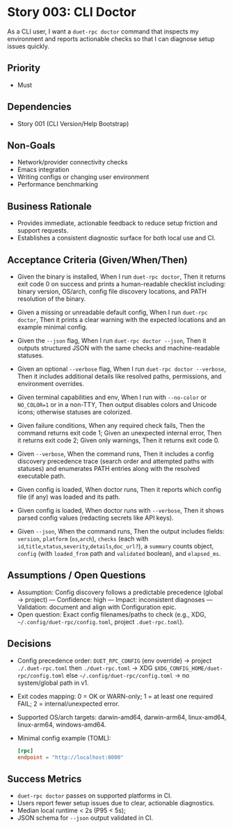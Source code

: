 # Story 003: CLI Doctor

As a CLI user, I want a `duet-rpc doctor` command that inspects my environment and reports actionable checks so that I can diagnose setup issues quickly.

## Priority
- Must

## Dependencies
- Story 001 (CLI Version/Help Bootstrap)

## Non-Goals
- Network/provider connectivity checks
- Emacs integration
- Writing configs or changing user environment
- Performance benchmarking

## Business Rationale
- Provides immediate, actionable feedback to reduce setup friction and support requests.
- Establishes a consistent diagnostic surface for both local use and CI.

## Acceptance Criteria (Given/When/Then)
- Given the binary is installed, When I run `duet-rpc doctor`, Then it returns exit code 0 on success and prints a human-readable checklist including: binary version, OS/arch, config file discovery locations, and PATH resolution of the binary.
- Given a missing or unreadable default config, When I run `duet-rpc doctor`, Then it prints a clear warning with the expected locations and an example minimal config.
- Given the `--json` flag, When I run `duet-rpc doctor --json`, Then it outputs structured JSON with the same checks and machine-readable statuses.
- Given an optional `--verbose` flag, When I run `duet-rpc doctor --verbose`, Then it includes additional details like resolved paths, permissions, and environment overrides.

- Given terminal capabilities and env, When I run with `--no-color` or `NO_COLOR=1` or in a non-TTY, Then output disables colors and Unicode icons; otherwise statuses are colorized.
- Given failure conditions, When any required check fails, Then the command returns exit code 1; Given an unexpected internal error, Then it returns exit code 2; Given only warnings, Then it returns exit code 0.
- Given `--verbose`, When the command runs, Then it includes a config discovery precedence trace (search order and attempted paths with statuses) and enumerates PATH entries along with the resolved executable path.
- Given config is loaded, When doctor runs, Then it reports which config file (if any) was loaded and its path.
- Given config is loaded, When doctor runs with `--verbose`, Then it shows parsed config values (redacting secrets like API keys).
- Given `--json`, When the command runs, Then the output includes fields: `version`, `platform` (`os`,`arch`), `checks` (each with `id`,`title`,`status`,`severity`,`details`,`doc_url?`), a `summary` counts object, `config` (with `loaded_from` path and `validated` boolean), and `elapsed_ms`.

## Assumptions / Open Questions
- Assumption: Config discovery follows a predictable precedence (global → project) — Confidence: high — Impact: inconsistent diagnoses — Validation: document and align with Configuration epic.
- Open question: Exact config filenames/paths to check (e.g., XDG, `~/.config/duet-rpc/config.toml`, project `.duet-rpc.toml`).

## Decisions
- Config precedence order: `DUET_RPC_CONFIG` (env override) → project `./.duet-rpc.toml` then `./duet-rpc.toml` → XDG `$XDG_CONFIG_HOME/duet-rpc/config.toml` else `~/.config/duet-rpc/config.toml` → no system/global path in v1.
- Exit codes mapping: 0 = OK or WARN-only; 1 = at least one required FAIL; 2 = internal/unexpected error.
- Supported OS/arch targets: darwin-amd64, darwin-arm64, linux-amd64, linux-arm64, windows-amd64.
- Minimal config example (TOML):
  
  ```toml
  [rpc]
  endpoint = "http://localhost:8000"
  ```

## Success Metrics
- `duet-rpc doctor` passes on supported platforms in CI.
- Users report fewer setup issues due to clear, actionable diagnostics.
 - Median local runtime < 2s (P95 < 5s);
 - JSON schema for `--json` output validated in CI.
